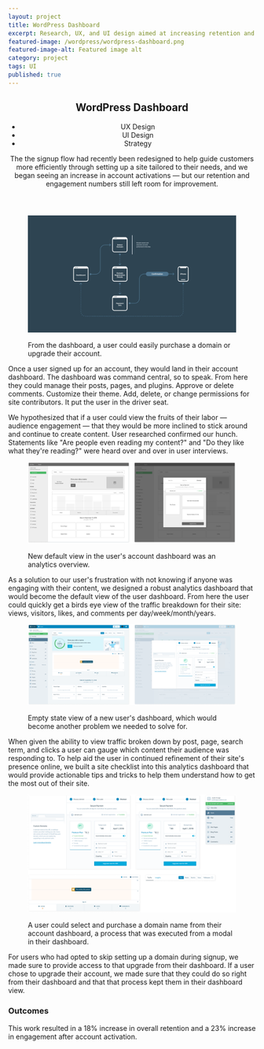 ```yaml
---
layout: project
title: WordPress Dashboard
excerpt: Research, UX, and UI design aimed at increasing retention and engagement post new user signup.
featured-image: /wordpress/wordpress-dashboard.png
featured-image-alt: Featured image alt
category: project
tags: UI
published: true
---
```


<div class="single-project">

<header class="project-intro">
  <h2>WordPress Dashboard</h2>
  <ul>
    <li>UX Design</li>
    <li>UI Design</li>
    <li>Strategy</li>
  </ul>
  <p>The the signup flow had recently been redesigned to help guide customers more efficiently through setting up a site tailored to their needs, and we began seeing an increase in account activations — but our retention and engagement numbers still left room for improvement. </p>
</header>


  <figure>
    <img class="feat-img" src="/img/wordpress/dashboard-flow.png">
    <figcaption>
      <p>From the dashboard, a user could easily purchase a domain or upgrade their account.</p>
    </figcaption>
  </figure>

<section>
  <article>
    <p>Once a user signed up for an account, they would land in their account dashboard. The dashboard was command central, so to speak. From here they could manage their posts, pages, and plugins. Approve or delete comments. Customize their theme. Add, delete, or change permissions for site contributors. It put the user in the driver seat.</p>
    <p>We hypothesized that if a user could view the fruits of their labor — audience engagement — that they would be more inclined to stick around and continue to create content. User researched confirmed our hunch. Statements like "Are people even reading my content?" and "Do they like what they're reading?" were heard over and over in user interviews.</p>
  </article>
</section>

  <figure>
    <img class="feat-img" src="/img/wordpress/dashboard-wireframe.png">
  <figcaption>
      <p>New default view in the user's account dashboard was an analytics overview.</p>
    </figcaption>
  </figure>

<section>
<article>
    <p>As a solution to our user's frustration with not knowing if anyone was engaging with their content, we designed a robust analytics dashboard that would become the default view of the user dashboard. From here the user could quickly get a birds eye view of the traffic breakdown for their site: views, visitors, likes, and comments per day/week/month/years. </p>
  </article>
</section>

  <figure>
    <img class="feat-img" src="/img/wordpress/dashboard-design.png">
  <figcaption>
      <p>Empty state view of a new user's dashboard, which would become another problem we needed to solve for.</p>
    </figcaption>
  </figure>

<section>
<article>
    <p>When given the ability to view traffic broken down by post, page, search term, and clicks a user can gauge which content their audience was responding to. To help aid the user in continued refinement of their site's presence online, we built a site checklist into this analytics dashboard that would provide actionable tips and tricks to help them understand how to get the most out of their site.</p>
  </article>
</section>

  <figure>
    <img class="feat-img" src="/img/wordpress/dashboard-components.png">
  <figcaption>
      <p>A user could select and purchase a domain name from their account dashboard, a process that was executed from a modal in their dashboard.</p>
    </figcaption>
  </figure>

<section>
<article>
    <p>For users who had opted to skip setting up a domain during signup, we made sure to provide access to that upgrade from their dashboard. If a user chose to upgrade their account, we made sure that they could do so right from their dashboard and that that process kept them in their dashboard view.</p>
  </article>
</section>


<section>
<article>
    <h3>Outcomes</h3>
    <p>This work resulted in a 18% increase in overall retention and a 23% increase in engagement after account activation. </p>
  </article>
</section>
</div>
